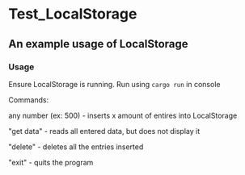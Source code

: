 # Test_LocalStorage
## An example usage of LocalStorage

### Usage
Ensure LocalStorage is running. Run using ```cargo run``` in console

Commands:

any number (ex: 500) - inserts x amount of entires into LocalStorage

"get data" - reads all entered data, but does not display it

"delete" - deletes all the entries inserted

"exit" - quits the program
